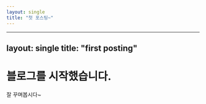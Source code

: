 ```yaml
---
layout: single
title: "첫 포스팅~"
---
```

---
layout: single
title:  "first posting"
---
# 블로그를 시작했습니다.

잘 꾸며봅시다~
